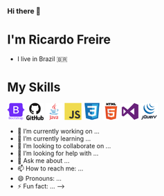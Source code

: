 ### Hi there 👋
# I'm Ricardo Freire
* I live in Brazil :brazil:

# My Skills
<img src= "https://raw.githubusercontent.com/devicons/devicon/master/icons/bootstrap/bootstrap-plain-wordmark.svg" alt= "" width="40" height="40" style="max-width: 100%;"></img>
<img src= "https://raw.githubusercontent.com/devicons/devicon/master/icons/github/github-original-wordmark.svg" alt= "" width="40" height="40" style="max-width: 100%;"></img>
<img src= "https://raw.githubusercontent.com/devicons/devicon/master/icons/java/java-original-wordmark.svg" alt= "" width="40" height="40" style="max-width: 100%;"></img>
<img src= "https://raw.githubusercontent.com/devicons/devicon/master/icons/javascript/javascript-original.svg" alt= "" width="40" height="40" style="max-width: 100%;"></img>
<img src= "https://raw.githubusercontent.com/devicons/devicon/master/icons/css3/css3-original.svg" alt= "" width="40" height="40" style="max-width: 100%;"></img>
<img src= "https://raw.githubusercontent.com/devicons/devicon/master/icons/html5/html5-original-wordmark.svg" alt= "" width="40" height="40" style="max-width: 100%;"></img>
<img src= "https://raw.githubusercontent.com/devicons/devicon/master/icons/visualstudio/visualstudio-plain.svg" alt= "" width="40" height="40" style="max-width: 100%;"></img>
<img src= "https://raw.githubusercontent.com/devicons/devicon/master/icons/jquery/jquery-original-wordmark.svg" alt= "" width="40" height="40" style="max-width: 100%;"></img>


- 🔭 I’m currently working on ...
- 🌱 I’m currently learning ...
- 👯 I’m looking to collaborate on ...
- 🤔 I’m looking for help with ...
- 💬 Ask me about ...
- 📫 How to reach me: ...
- 😄 Pronouns: ...
- ⚡ Fun fact: ...
-->
